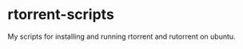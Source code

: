 rtorrent-scripts
================

My scripts for installing and running rtorrent and rutorrent on ubuntu.
